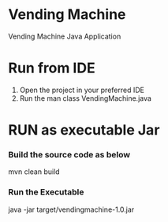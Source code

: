 # Vending Machine
Vending Machine Java Application

# Run from IDE
1. Open the project in your preferred IDE
2. Run the man class VendingMachine.java


# RUN as executable Jar
### Build the source code as below
mvn clean build

### Run the Executable
java -jar target/vendingmachine-1.0.jar


